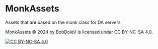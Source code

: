 # MonkAssets
 Assets that are based on the monk class for DA servers

MonkAssets © 2024 by BobDoleV is licensed under CC BY-NC-SA 4.0.

[![CC BY-NC-SA 4.0][cc-by-nc-sa-image]][cc-by-nc-sa]

[cc-by-nc-sa]: http://creativecommons.org/licenses/by-nc-sa/4.0/
[cc-by-nc-sa-image]: https://licensebuttons.net/l/by-nc-sa/4.0/88x31.png
